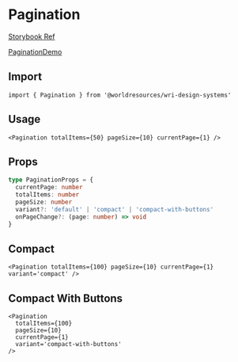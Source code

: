# Pagination

[Storybook Ref](https://wri.github.io/wri-design-systems/?path=/docs/data-display-pagination--docs)

[PaginationDemo](https://github.com/wri/wri-design-systems/blob/main/src/components/DataDisplay/Pagination/PaginationDemo.tsx)

## Import

```tsx
import { Pagination } from '@worldresources/wri-design-systems'
```

## Usage

```tsx
<Pagination totalItems={50} pageSize={10} currentPage={1} />
```

## Props

```ts
type PaginationProps = {
  currentPage: number
  totalItems: number
  pageSize: number
  variant?: 'default' | 'compact' | 'compact-with-buttons'
  onPageChange?: (page: number) => void
}
```

## Compact

```tsx
<Pagination totalItems={100} pageSize={10} currentPage={1} variant='compact' />
```

## Compact With Buttons

```tsx
<Pagination
  totalItems={100}
  pageSize={10}
  currentPage={1}
  variant='compact-with-buttons'
/>
```
